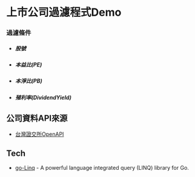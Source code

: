 # 上市公司過濾程式Demo

### 過濾條件
- ##### 股號
- ##### 本益比(PE)
- ##### 本淨比(PB)
- ##### 殖利率(DividendYield)

## 公司資料API來源
- [台灣證交所OpenAPI](https://openapi.twse.com.tw/)

## Tech
- [go-Linq](github.com/ahmetalpbalkan/go-linq) - A powerful language integrated query (LINQ) library for Go.